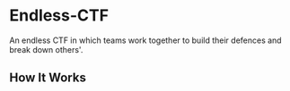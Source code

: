 # Endless-CTF

An endless CTF in which teams work together to build their defences and break down others'.

## How It Works

